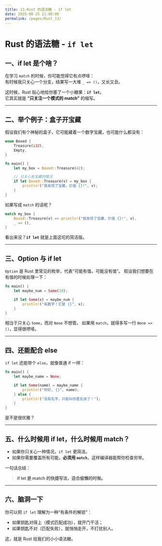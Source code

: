 ```yaml
---
title: 13.Rust 的语法糖 - if let
date: 2025-08-25 21:00:00
permalink: /pages/Rust_13/
---
```


# **Rust 的语法糖 - `if let`**

## 一、if let 是个啥？

在学习 `match` 的时候，你可能觉得它有点啰嗦：  
有时候我只关心一个分支，结果写一大堆 `_ => ()`，又长又丑。  

这时候，Rust 贴心地给你塞了一个小糖果：**`if let`**。  
它其实就是 **“只关注一个模式的 match”** 的缩写。

---

## 二、举个例子：盒子开宝藏

假设我们有个神秘的盒子，它可能藏着一个数字宝藏，也可能什么都没有：

```rust
enum Boxed {
    Treasure(i32),
    Empty,
}

fn main() {
    let my_box = Boxed::Treasure(42);

    // 只关心有宝藏的情况
    if let Boxed::Treasure(v) = my_box {
        println!("我发现了宝藏，价值 {}!", v);
    }
}
```

如果写成 `match` 的话呢？

```rust
match my_box {
    Boxed::Treasure(v) => println!("我发现了宝藏，价值 {}!", v),
    _ => (),
}
```

看出来没？**`if let`** 就是上面这坨的简洁版。

------

## 三、Option 与 if let

`Option` 是 Rust 里常见的枚举，代表“可能有值，可能没有值”。
 假设我们想要在有值的时候处理一下：

```rust
fn main() {
    let maybe_num = Some(10);

    if let Some(x) = maybe_num {
        println!("有数字！它是 {}", x);
    }
}
```

相当于只关心 `Some`，而对 `None` 不想管。
 如果用 `match`，就得多写一行 `None => ()`，显得很啰嗦。

------

## 四、还能配合 else

`if let` 还能带个 `else`，就像普通 if 一样：

```rust
fn main() {
    let maybe_name = None;

    if let Some(name) = maybe_name {
        println!("你好, {}", name);
    } else {
        println!("没有名字，只能叫你匿名侠了！");
    }
}
```

是不是很优雅？

------

## 五、什么时候用 if let，什么时候用 match？

- 如果你只关心一种情况，`if let` 更简洁。
- 如果你需要覆盖所有可能，**必须用 `match`**，这样编译器能帮你检查穷举。

一句话总结：

> **if let 是 match 的快捷写法，适合偷懒的时候。**

------

## 六、脑洞一下

你可以把 `if let` 理解为一种“有条件的解锁”：

- 如果钥匙对得上（模式匹配成功），就开门干活；
- 如果钥匙不对（匹配失败），就悄悄走开，不打扰别人。

这，就是 Rust 给我们的小小语法糖。